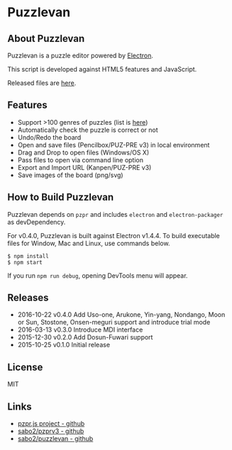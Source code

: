 # Puzzlevan

## About Puzzlevan

Puzzlevan is a puzzle editor powered by [Electron](http://electron.atom.io).

This script is developed against HTML5 features and JavaScript.

Released files are [here](https://github.com/sabo2/puzzlevan/releases).

## Features

* Support >100 genres of puzzles (list is [here](https://github.com/sabo2/pzprv3/blob/master/docs/SupportedPuzzles.md))
* Automatically check the puzzle is correct or not
* Undo/Redo the board
* Open and save files (Pencilbox/PUZ-PRE v3) in local environment
 * Drag and Drop to open files (Windows/OS X)
 * Pass files to open via command line option
* Export and Import URL (Kanpen/PUZ-PRE v3)
* Save images of the board (png/svg)

## How to Build Puzzlevan

Puzzlevan depends on `pzpr` and includes `electron` and `electron-packager` as devDependency.

For v0.4.0, Puzzlevan is built against Electron v1.4.4. To build executable files for Window, Mac and Linux, use commands below.

```
$ npm install
$ npm start
```

If you run `npm run debug`, opening DevTools menu will appear.


## Releases

* 2016-10-22  v0.4.0  Add Uso-one, Arukone, Yin-yang, Nondango, Moon or Sun, Stostone, Onsen-meguri support and introduce trial mode
* 2016-03-13  v0.3.0  Introduce MDI interface
* 2015-12-30  v0.2.0  Add Dosun-Fuwari support
* 2015-10-25  v0.1.0  Initial release

## License

MIT

## Links

* [pzpr.js project - github](https://github.com/sabo2/pzprjs)
* [sabo2/pzprv3 - github](https://github.com/sabo2/pzprv3)
* [sabo2/puzzlevan - github](https://github.com/sabo2/puzzlevan)
